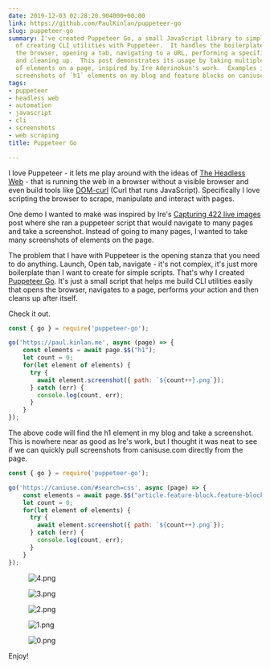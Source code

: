 ```yaml
---
date: 2019-12-03 02:28:20.904000+00:00
link: https://github.com/PaulKinlan/puppeteer-go
slug: puppeteer-go
summary: I've created Puppeteer Go, a small JavaScript library to simplify the process
  of creating CLI utilities with Puppeteer.  It handles the boilerplate of launching
  the browser, opening a tab, navigating to a URL, performing a specified action,
  and cleaning up.  This post demonstrates its usage by taking multiple screenshots
  of elements on a page, inspired by Ire Aderinokun's work.  Examples include capturing
  screenshots of `h1` elements on my blog and feature blocks on caniuse.com.
tags:
- puppeteer
- headless web
- automation
- javascript
- cli
- screenshots
- web scraping
title: Puppeteer Go

---
```


I love Puppeteer - it lets me play around with the ideas of [The Headless Web](https://paul.kinlan.me/the-headless-web/) - that is running the web in a browser without a visible browser and even build tools like [DOM-curl](https://paul.kinlan.me/domcurl/) (Curl that runs JavaScript). Specifically I love scripting the browser to scrape, manipulate and interact with pages.

One demo I wanted to make was inspired by Ire's [Capturing 422 live images](https://bitsofco.de/how-i-created-488-live-images/) post where she ran a puppeteer script that would navigate to many pages and take a screenshot. Instead of going to many pages, I wanted to take many screenshots of elements on the page.

The problem that I have with Puppeteer is the opening stanza that you need to do anything. Launch, Open tab, navigate - it's not complex, it's just more boilerplate than I want to create for simple scripts. That's why I created [Puppeteer Go](https://github.com/PaulKinlan/puppeteer-go). It's just a small script that helps me build CLI utilities easily that opens the browser, navigates to a page, performs _your_ action and then cleans up after itself.

Check it out.

```JavaScript
const { go } = require('puppeteer-go');

go('https://paul.kinlan.me', async (page) => {
    const elements = await page.$$("h1");
    let count = 0;
    for(let element of elements) {
      try {
        await element.screenshot({ path: `${count++}.png`});
      } catch (err) {
        console.log(count, err);
      }
    }
});
```

The above code will find the h1 element in my blog and take a screenshot. This is nowhere near as good as Ire's work, but I thought it was neat to see if we can quickly pull screenshots from canisuse.com directly from the page.

```JavaScript
const { go } = require('puppeteer-go');

go('https://caniuse.com/#search=css', async (page) => {
    const elements = await page.$$("article.feature-block.feature-block--feature");
    let count = 0;
    for(let element of elements) {
      try {
        await element.screenshot({ path: `${count++}.png`});
      } catch (err) {
        console.log(count, err);
      }
    }
});
```

<figure><img src="/images/2019-12-03-puppeteer-go-0.jpeg" alt="4.png"></figure>

<figure><img src="/images/2019-12-03-puppeteer-go-1.jpeg" alt="3.png"></figure>

<figure><img src="/images/2019-12-03-puppeteer-go-2.jpeg" alt="2.png"></figure>

<figure><img src="/images/2019-12-03-puppeteer-go-3.jpeg" alt="1.png"></figure>

<figure><img src="/images/2019-12-03-puppeteer-go-4.jpeg" alt="0.png"></figure>

Enjoy!

